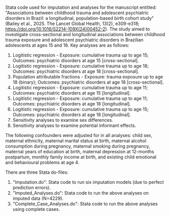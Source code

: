 Stata code used for imputation and analyses for the manuscript entitled: "Associations between childhood trauma and adolescent psychiatric disorders in Brazil: a longitudinal, population-based birth cohort study" (Bailey et al., 2025. The Lancet Global Health, 13(2), e309-e318; https://doi.org/10.1016/S2214-109X(24)00452-2). The study aimed to investigate cross-sectional and longitudinal associations between childhood trauma exposure and adolescent psychiatric disorders in Brazilian adolescents at ages 15 and 18. Key analyses are as follows:
  1. Logitistic regression - Exposure: cumulative trauma up to age 15; Outcomes: psychiatric disorders at age 15 [cross-sectional].
  2. Logitistic regression - Exposure: cumulative trauma up to age 18; Outcomes: psychiatric disorders at age 18 [cross-sectional].
  3. Population attributable fractions - Exposure: trauma exposure up to age 18 (binary); Outcomes: psychiatric disorders at age 18 [cross-sectional].
  4. Logitistic regression - Exposure: cumulative trauma up to age 11; Outcomes: psychiatric disorders at age 15 [longitudinal].
  5. Logitistic regression - Exposure: cumulative trauma up to age 11; Outcomes: psychiatric disorders at age 18 [longitudinal].
  6. Logitistic regression - Exposure: cumulative trauma up to age 15; Outcomes: psychiatric disorders at age 18 [longitudinal].
  7. Sensitivity analyses to examine sex differences.
  8. Sensitivity analyses to examine potential informant effects.

The following confounders were adjusted for in all analyses: child sex, maternal ethnicity, maternal marital status at birth, maternal alcohol consumption during pregnancy, maternal smoking during pregnancy, maternal years of education at birth, maternal depression at 12-months postpartum, monthly family income at birth, and existing child emotional and behavioural problems at age 4.

There are three Stata do-files:
  1. "Imputation.do": Stata code to run six imputation models (due to perfect prediction errors).
  2. "Imputed_Analyses.do": Stata code to run the above analyses on imputed data (N=4229).
  3. "Complete_Case_Analyses.do": Stata code to run the above analyses using complete cases.
